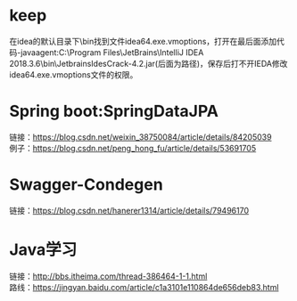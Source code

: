 # keep
在idea的默认目录下\bin找到文件idea64.exe.vmoptions，打开在最后面添加代码-javaagent:C:\Program Files\JetBrains\IntelliJ IDEA 2018.3.6\bin\JetbrainsIdesCrack-4.2.jar(后面为路径)，保存后打不开IEDA修改idea64.exe.vmoptions文件的权限。
# Spring boot:SpringDataJPA
链接：https://blog.csdn.net/weixin_38750084/article/details/84205039  
例子：https://blog.csdn.net/peng_hong_fu/article/details/53691705
# Swagger-Condegen
链接：https://blog.csdn.net/hanerer1314/article/details/79496170
# Java学习
链接：http://bbs.itheima.com/thread-386464-1-1.html  
路线：https://jingyan.baidu.com/article/c1a3101e110864de656deb83.html

